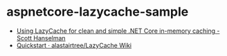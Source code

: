 # aspnetcore-lazycache-sample
* [Using LazyCache for clean and simple .NET Core in-memory caching - Scott Hanselman](https://www.hanselman.com/blog/UsingLazyCacheForCleanAndSimpleNETCoreInmemoryCaching.aspx)
* [Quickstart · alastairtree/LazyCache Wiki](https://github.com/alastairtree/LazyCache/wiki/Quickstart)
